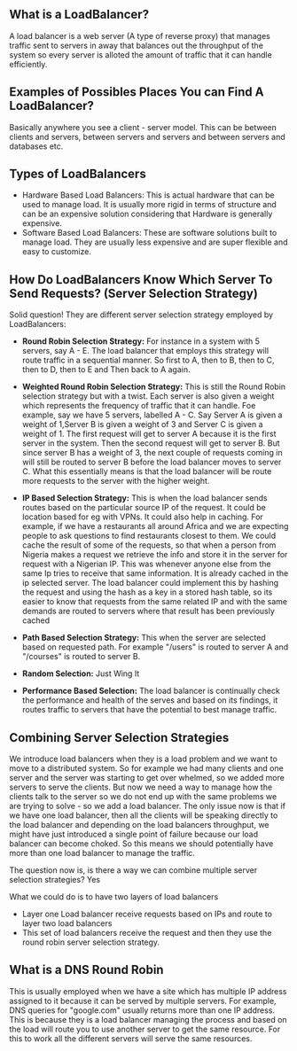 ## What is a LoadBalancer?
A load balancer is a web server (A type of reverse proxy) that manages traffic sent to servers in away that balances out the throughput of the system so every server is alloted the amount of traffic that it can handle efficiently.

## Examples of Possibles Places You can Find A LoadBalancer?
Basically anywhere you see a client - server model. This can be between clients and servers, between servers and servers and between servers and databases etc.

## Types of LoadBalancers
- Hardware Based Load Balancers: This is actual hardware that can be used to manage load. It is usually more rigid in terms of structure and can be an expensive solution considering that Hardware is generally expensive.
- Software Based Load Balancers: These are software solutions built to manage load. They are usually less expensive and are super flexible and easy to customize.

## How Do LoadBalancers Know Which Server To Send Requests? (Server Selection Strategy)
Solid question!
They are different server selection strategy employed by LoadBalancers:
- **Round Robin Selection Strategy:** For instance in a system with 5 servers, say A - E. The load balancer that employs this strategy will route traffic in a sequential manner. So first to A, then to B, then to C, then to D, then to E and Then back to A again.

- **Weighted Round Robin Selection Strategy:** This is still the Round Robin selection strategy but with a twist. Each server is also given a weight which represents the frequency of traffic that it can handle. Foe example, say we have 5 servers, labelled A - C. Say Server A is given a weight of 1,Server B is given a weight of 3 and Server C  is given a weight of 1. 
The first request will get to server A because it is the first server in the system. Then the second request will get to server B. But since server B has a weight of 3, the next couple of requests coming in will still be routed to server B before the load balancer moves to server C. What this essentially means is that the load balancer will be route more requests to the server with the higher weight.

- **IP Based Selection Strategy:** 
This is when the load balancer sends routes based on the particular source IP of the request. It could be location based for eg with VPNs. It could also help in caching. For example, if we have a restaurants all around Africa and we are expecting people to ask questions to find restaurants closest to them. We could cache the result of some of the requests, so that when a person from Nigeria makes a request we retrieve the info and store it in the server for request with a Nigerian IP. This was whenever anyone else from the same Ip tries to receive that same information. It is already cached in the ip selected server. The load balancer could implement this by hashing the request and using the hash as a key in a stored hash table, so its easier to know that requests from the same related IP and with the same demands are routed to servers where that result has been previously cached

- **Path Based Selection Strategy:**
This when the server are selected based on requested path. For example "/users" is routed to server A and "/courses" is routed to server B.

- **Random Selection:** Just Wing It

- **Performance Based Selection:** The load balancer is continually check the performance and health of the serves and based on its findings, it routes traffic to servers that have the potential to best manage traffic.


## Combining Server Selection Strategies 
We introduce load balancers when they is a load problem and we want to move to a distributed system. So for example we had many clients and one server and the server was starting to get over whelmed, so we added more servers to serve the clients. But now we need a way to manage how the clients talk to the server so we do not end up with the same problems we are trying to solve - so we add a load balancer.
The only issue now is that if we have one load balancer, then all the clients will be speaking directly to the load balancer and depending on the load balancers throughput, we might have just introduced a single point of failure because our load balancer can become choked.
So this means we should potentially have more than one load balancer to manage the traffic.

The question now is, is there a way we can combine multiple server selection strategies? Yes

What we could do is to have two layers of load balancers
- Layer one Load balancer receive requests based on IPs and route to layer two load balancers
- This set of load balancers receive the request and then they use the round robin server selection strategy.

## What is a DNS Round Robin
This is usually employed when we have a site which has multiple IP address assigned to it because it can be served by multiple servers. For example, DNS queries for "google.com" usually returns more than one IP address. This is because they is a load balancer managing the process and based on the load will route you to use another server to get the same resource. For this to work all the different servers will serve the same resources.